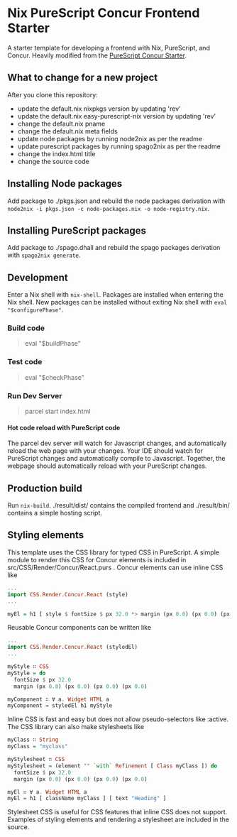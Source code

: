 # Nix PureScript Concur Frontend Starter

A starter template
for developing a frontend
with Nix,
PureScript,
and Concur.
Heavily modified
from the [PureScript Concur Starter](https://github.com/purescript-concur/purescript-concur-starter).

## What to change for a new project

After you clone this repository:

* update the default.nix nixpkgs version by updating 'rev'
* update the default.nix easy-purescript-nix version by updating 'rev'
* change the default.nix pname
* change the default.nix meta fields
* update node packages by running node2nix as per the readme
* update purescript packages by running spago2nix as per the readme
* change the index.html title
* change the source code

## Installing Node packages

Add package to
./pkgs.json
and rebuild the node packages derivation with
`node2nix -i pkgs.json -c node-packages.nix -o node-registry.nix`.

## Installing PureScript packages

Add package to
./spago.dhall
and rebuild the spago packages derivation with
`spago2nix generate`.

## Development

Enter a Nix shell with `nix-shell`.
Packages are installed when entering the Nix shell.
New packages can be installed without exiting Nix shell
with `eval "$configurePhase"`.

### Build code

> eval "$buildPhase"

### Test code

> eval "$checkPhase"

### Run Dev Server

> parcel start index.html

#### Hot code reload with PureScript code

The parcel dev server
will watch for Javascript changes,
and automatically reload the web page
with your changes.
Your IDE should watch for PureScript changes
and automatically compile to Javascript.
Together,
the webpage should automatically reload
with your PureScript changes.

## Production build

Run `nix-build`.
./result/dist/ contains
the compiled frontend
and ./result/bin/ contains
a simple hosting script.

## Styling elements

This template uses the CSS library
for typed CSS in PureScript.
A simple module to render this CSS
for Concur elements
is included
in src/CSS/Render/Concur/React.purs
.
Concur elements can use inline CSS like

```purs
...
import CSS.Render.Concur.React (style)
...

myEl = h1 [ style $ fontSize $ px 32.0 *> margin (px 0.0) (px 0.0) (px 0.0) (px 0.0) ]
```

Reusable Concur components can be written like

```purs
...
import CSS.Render.Concur.React (styledEl)
...

myStyle ∷ CSS
myStyle = do
  fontSize $ px 32.0
  margin (px 0.0) (px 0.0) (px 0.0) (px 0.0)

myComponent ∷ ∀ a. Widget HTML a
myComponent = styledEl h1 myStyle
```

Inline CSS is fast and easy
but does not allow pseudo-selectors
like :active.
The CSS library can also make stylesheets like

```purs
myClass ∷ String
myClass = "myclass"

myStylesheet ∷ CSS
myStylesheet = (element "" `with` Refinement [ Class myClass ]) do
  fontSize $ px 32.0
  margin (px 0.0) (px 0.0) (px 0.0) (px 0.0)

myEl ∷ ∀ a. Widget HTML a
myEl = h1 [ className myClass ] [ text "Heading" ]
```

Stylesheet CSS is useful
for CSS features
that inline CSS does not support.
Examples of styling elements
and rendering a stylesheet
are included in the source.
